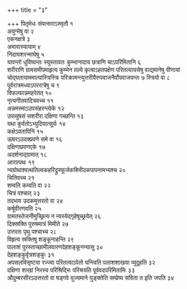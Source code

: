 +++
title = "३"

+++
पितृमेधः संवत्सराऽस्मृतौ १  
अयुग्मेषु वा २  
एकनक्षत्रे ३  
अमावास्यायाम् ४  
निदाघशरन्माघेषु ५  
यावन्तो धुविष्यन्तः स्युस्तावतः कुम्भानादाय छत्राणि चाऽपरिमितानि ६  
शरीराणि ग्रामसमीपमाहृत्य कुम्भेन तल्पे कृत्वाऽहतपक्षेण परितत्यायसेषु वाद्यमानेषु वीणायां चोद्घतायाममात्यास्त्रिस्त्रिः परिक्रामन्त्युत्तरीयैरुपवाजनैर्वोपवाजयन्तः ७ स्त्रियो वा ८  
पूर्वरात्रमध्याऽपररात्रेषु च ९  
विफल्फान्नमहरेतत् १०  
नृत्यगीतवादित्रवच्च ११  
अन्नमस्माऽउपसंहरन्त्येके १२  
उपव्युषसं सशरीरा दक्षिणा गच्छन्ति १३  
यथा कुर्वतोऽभ्युदियात्सूर्यः १४  
कक्षेऽवतापिनि १५  
ऊषरऽउदक्प्रवणे समे वा १६  
दक्षिणाप्रवणएके १७  
अदर्शनाद्ग्रामात् १८  
आरात्पथः १९  
न्यग्रोथाश्वत्थतिल्वकहरिद्रुस्फूर्जकबिभीदकपापनामभ्यश्च २०  
चितिवच्च २१  
शम्वति कम्वति वा २२  
चित्रं पश्चात् २३  
तदभाव उदकमुत्तरतो वा २४  
कर्षूवीरणवति २५  
ग्रामतस्तेजनीमुच्छ्रित्य न न्यस्येद्गृहेषूच्छ्रयेत् २६  
दिक्स्रक्ति पुरुषमात्रं मिमीते २७  
उत्तरतः पृथु पश्चाच्च २८  
विहृत्य स्रक्तिषु शङ्कूनाहन्ति २९  
पालाशं पुरस्ताच्छामीलवारणदेहशङ्कूनन्यासु ३०  
देहशङ्कुर्वृत्रशङ्कुः ३१  
अपसलविसृष्टया रज्ज्वा परितत्याऽपेतो यन्त्विति पलाशशाखया व्युदूहति ३२  
दक्षिणा शाखां निरस्य परिश्रिद्भिः परिश्रयति पूर्ववदपरिमितामिः ३३  
औदुम्बरसीरऽउत्तरतो वा षड्गवे युज्यमाने युङ्क्तेति सम्प्रेष्य सविता त इति जपति ३४  
